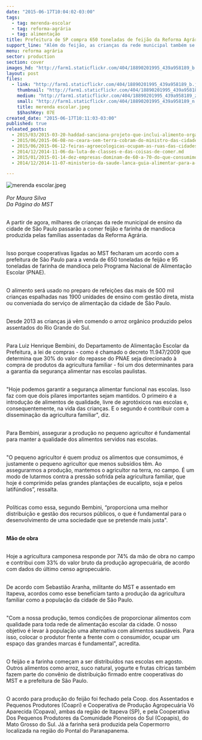 ```yaml
---
date: "2015-06-17T10:04:02-03:00"
tags:
  - tag: merenda-escolar
  - tag: reforma-agrária
  - tag: alimentação
title: Prefeitura de SP compra 650 toneladas de feijão da Reforma Agrária para merenda escolar
support_line: "Além do feijão, as crianças da rede municipal também se beneficiarão com 95 toneladas de farinha de mandioca."
menu: reforma agrária
sector: production
section: cover
images_hd: "http://farm1.staticflickr.com/404/18890201995_439a958189_b.jpg"
layout: post
files:
  - link: "http://farm1.staticflickr.com/404/18890201995_439a958189_b.jpg"
    thumbnail: "http://farm1.staticflickr.com/404/18890201995_439a958189_t.jpg"
    medium: "http://farm1.staticflickr.com/404/18890201995_439a958189_z.jpg"
    small: "http://farm1.staticflickr.com/404/18890201995_439a958189_n.jpg"
    title: merenda escolar.jpeg
    $$hashKey: 07E
created_date: "2015-06-17T10:11:03-03:00"
published: true
releated_posts:
  - 2015/03/2015-03-20-haddad-sanciona-projeto-que-inclui-alimento-organico-na-merenda-escolar.md
  - 2015/06/2015-06-08-no-ceara-sem-terra-cobram-do-ministro-das-cidades-avancos-no-programa-de-habitacao-rural.md
  - 2015/06/2015-06-12-feiras-agroecologicas-ocupam-as-ruas-das-cidades-do-extremo-sul-da-bahia.md
  - 2014/12/2014-11-06-da-luta-de-classes-e-das-coisas-de-comer.md
  - 2015/01/2015-01-14-dez-empresas-dominam-de-60-a-70-do-que-consumimos-nos-mercados.md
  - 2014/12/2014-11-07-ministerio-da-saude-lanca-guia-alimentar-para-a-populacao-brasileira.md

---
```

<p><img alt="merenda escolar.jpeg" src="http://farm1.staticflickr.com/404/18890201995_439a958189_b.jpg" /><br />
<br />
<em>Por Maura Silva<br />
Da P&aacute;gina do MST</em></p>

<p><br />
A partir de agora, milhares de crian&ccedil;as da rede municipal de ensino da cidade de S&atilde;o Paulo passar&atilde;o a comer feij&atilde;o e farinha de mandioca produzida pelas fam&iacute;lias assentadas da Reforma Agr&aacute;ria.</p>

<p><br />
Isso porque cooperativas ligadas ao MST fecharam um acordo com a prefeitura de S&atilde;o Paulo para a venda de 650 toneladas de feij&atilde;o e 95 toneladas de farinha de mandioca pelo Programa Nacional de Alimenta&ccedil;&atilde;o Escolar (PNAE).</p>

<p><br />
O alimento ser&aacute; usado no preparo de refei&ccedil;&otilde;es das mais de 500 mil crian&ccedil;as espalhadas nas 1900 unidades de ensino com gest&atilde;o direta, mista ou conveniada do servi&ccedil;o de alimenta&ccedil;&atilde;o da cidade de S&atilde;o Paulo.</p>

<p><br />
Desde 2013 as crian&ccedil;as j&aacute; v&ecirc;m comendo o arroz org&acirc;nico produzido pelos assentados do Rio Grande do Sul.</p>

<p><br />
Para Luiz Henrique Bembini, do Departamento de Alimenta&ccedil;&atilde;o Escolar da Prefeitura, a lei de compras - como &eacute; chamado o decreto 11.947/2009 que determina que 30% do valor do repasse do PNAE seja direcionado &agrave; compra de produtos da agricultura familiar - foi um dos determinantes para a garantia da seguran&ccedil;a alimentar nas escolas paulistas.</p>

<p><br />
&quot;Hoje podemos garantir a seguran&ccedil;a alimentar funcional nas escolas. Isso faz com que dois pilares importantes sejam mantidos. O primeiro &eacute; a introdu&ccedil;&atilde;o de alimentos de qualidade, livre de agrot&oacute;xicos nas escolas e, consequentemente, na vida das crian&ccedil;as. E o segundo &eacute; contribuir com a dissemina&ccedil;&atilde;o da agricultura familiar&quot;, diz.</p>

<p><br />
Para Bembini, assegurar a produ&ccedil;&atilde;o no pequeno agricultor &eacute; fundamental para manter a qualidade dos alimentos servidos nas escolas.</p>

<p><br />
&quot;O pequeno agricultor &eacute; quem produz os alimentos que consumimos, &eacute; justamente o pequeno agricultor que menos subs&iacute;dios t&ecirc;m. Ao assegurarmos a produ&ccedil;&atilde;o, mantemos o agricultor na terra, no campo. &Eacute; um modo de lutarmos contra a press&atilde;o sofrida pela agricultura familiar, que hoje &eacute; comprimido pelas grandes planta&ccedil;&otilde;es de eucalipto, soja e pelos latif&uacute;ndios&rdquo;, ressalta.</p>

<p><br />
Pol&iacute;ticas como essa, segundo Bembini, &ldquo;proporciona uma melhor distribui&ccedil;&atilde;o e gest&atilde;o dos recursos p&uacute;blicos, o que &eacute; fundamental para o desenvolvimento de uma sociedade que se pretende mais justa&quot;.</p>

<p><br />
<strong>M&atilde;o de obra</strong></p>

<p><br />
Hoje a agricultura camponesa responde por 74% da m&atilde;o de obra no campo e contribui com 33% do valor bruto da produ&ccedil;&atilde;o agropecu&aacute;ria, de acordo com dados do &uacute;ltimo censo agropecu&aacute;rio.</p>

<p><br />
De acordo com Sebasti&atilde;o Aranha, militante do MST e assentado em Itapeva, acordos como esse beneficiam tanto a produ&ccedil;&atilde;o da agricultura familiar como a popula&ccedil;&atilde;o da cidade de S&atilde;o Paulo.</p>

<p><br />
&quot;Com a nossa produ&ccedil;&atilde;o, temos condi&ccedil;&otilde;es de proporcionar alimentos com qualidade para toda rede de alimenta&ccedil;&atilde;o escolar da cidade. O nosso objetivo &eacute; levar &agrave; popula&ccedil;&atilde;o uma alternativa com alimentos saud&aacute;veis. Para isso, colocar o produtor frente a frente com o consumidor, ocupar um espa&ccedil;o das grandes marcas &eacute; fundamental&quot;, acredita.</p>

<p><br />
O feij&atilde;o e a farinha come&ccedil;am a ser distribu&iacute;dos nas escolas em agosto. Outros alimentos como arroz, suco natural, yogurte e frutas c&iacute;tricas tamb&eacute;m fazem parte do conv&ecirc;nio de distribui&ccedil;&atilde;o firmado entre cooperativas do MST e a prefeitura de S&atilde;o Paulo.</p>

<p><br />
O acordo para produ&ccedil;&atilde;o do feij&atilde;o foi fechado pela Coop. dos Assentados e Pequenos Produtores (Coapri) e Cooperativa de Produ&ccedil;&atilde;o Agropecu&aacute;ria V&oacute; Aparecida (Copava), ambas da regi&atilde;o de Itapeva (SP), e pela Cooperativa Dos Pequenos Produtores da Comunidade Pioneiros do Sul (Copapis), do Mato Grosso do Sul. J&aacute; a farinha ser&aacute; produzida pela Copermorro localizada na regi&atilde;o do Pontal do Paranapanema.&nbsp;</p>

